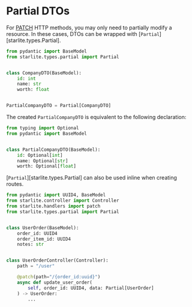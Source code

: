 # Partial DTOs

For [PATCH](https://developer.mozilla.org/en-US/docs/Web/HTTP/Methods/PATCH) HTTP methods, you may only need to
partially modify a resource. In these cases, DTOs can be wrapped with [`Partial`][starlite.types.Partial].

```python
from pydantic import BaseModel
from starlite.types.partial import Partial


class CompanyDTO(BaseModel):
    id: int
    name: str
    worth: float


PartialCompanyDTO = Partial[CompanyDTO]
```

The created `PartialCompanyDTO` is equivalent to the following declaration:

```python
from typing import Optional
from pydantic import BaseModel


class PartialCompanyDTO(BaseModel):
    id: Optional[int]
    name: Optional[str]
    worth: Optional[float]
```

[`Partial`][starlite.types.Partial] can also be used inline when creating routes.

```python
from pydantic import UUID4, BaseModel
from starlite.controller import Controller
from starlite.handlers import patch
from starlite.types.partial import Partial


class UserOrder(BaseModel):
    order_id: UUID4
    order_item_id: UUID4
    notes: str


class UserOrderController(Controller):
    path = "/user"

    @patch(path="/{order_id:uuid}")
    async def update_user_order(
        self, order_id: UUID4, data: Partial[UserOrder]
    ) -> UserOrder:
        ...
```
